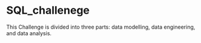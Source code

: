 # SQL_challenege
This Challenge is divided into three parts: data modelling, data engineering, and data analysis.
